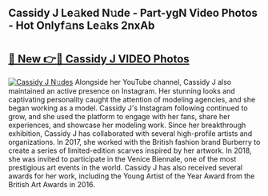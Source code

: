 ## Cassidy J Le𝚊ked N𝚞de - Part-ygN Video Photos - Hot Onlyf𝚊ns Le𝚊ks 2nxAb

# <h2><a href="http://ab79520.deff.icu/?id=Cassidy+J">🔗 New 👉🔴 Cassidy J VIDEO Photos</a></h2>

[![Cassidy J N𝚞des](https://i.imgur.com/rIISA9y.gif)](http://ab79520.deff.icu/?id=Cassidy+J)
Alongside her YouTube channel, Cassidy J also maintained an active presence on Instagram. Her stunning looks and captivating personality caught the attention of modeling agencies, and she began working as a model. Cassidy J's Instagram following continued to grow, and she used the platform to engage with her fans, share her experiences, and showcase her modeling work. Since her breakthrough exhibition, Cassidy J has collaborated with several high-profile artists and organizations. In 2017, she worked with the British fashion brand Burberry to create a series of limited-edition scarves inspired by her artwork. In 2018, she was invited to participate in the Venice Biennale, one of the most prestigious art events in the world. Cassidy J has also received several awards for her work, including the Young Artist of the Year Award from the British Art Awards in 2016.
